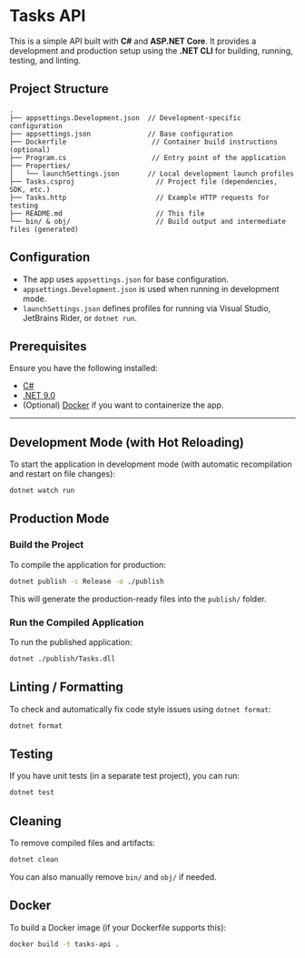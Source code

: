 # Tasks API

This is a simple API built with **C#** and **ASP.NET Core**. It provides a development and production setup using the **.NET CLI** for building, running, testing, and linting.

## Project Structure

```
.
├── appsettings.Development.json  // Development-specific configuration
├── appsettings.json              // Base configuration
├── Dockerfile                     // Container build instructions (optional)
├── Program.cs                     // Entry point of the application
├── Properties/
│   └── launchSettings.json       // Local development launch profiles
├── Tasks.csproj                    // Project file (dependencies, SDK, etc.)
├── Tasks.http                      // Example HTTP requests for testing
├── README.md                       // This file
└── bin/ & obj/                     // Build output and intermediate files (generated)
```

## Configuration

- The app uses `appsettings.json` for base configuration.
- `appsettings.Development.json` is used when running in development mode.
- `launchSettings.json` defines profiles for running via Visual Studio, JetBrains Rider, or `dotnet run`.

## Prerequisites

Ensure you have the following installed:

- [C#](https://learn.microsoft.com/en-us/dotnet/csharp/)
- [.NET 9.0](https://dotnet.microsoft.com/download/dotnet/9.0)
- (Optional) [Docker](https://www.docker.com/) if you want to containerize the app.

---

## Development Mode (with Hot Reloading)

To start the application in development mode (with automatic recompilation and restart on file changes):

```sh
dotnet watch run
```

## Production Mode

### Build the Project

To compile the application for production:

```sh
dotnet publish -c Release -o ./publish
```

This will generate the production-ready files into the `publish/` folder.

### Run the Compiled Application

To run the published application:

```sh
dotnet ./publish/Tasks.dll
```

## Linting / Formatting

To check and automatically fix code style issues using `dotnet format`:

```sh
dotnet format
```

## Testing

If you have unit tests (in a separate test project), you can run:

```sh
dotnet test
```


## Cleaning

To remove compiled files and artifacts:

```sh
dotnet clean
```

You can also manually remove `bin/` and `obj/` if needed.

## Docker

To build a Docker image (if your Dockerfile supports this):

```sh
docker build -t tasks-api .
```
